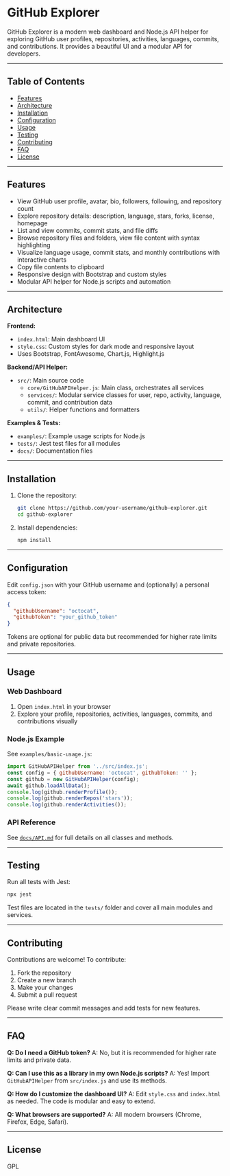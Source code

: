 
# GitHub Explorer

GitHub Explorer is a modern web dashboard and Node.js API helper for exploring GitHub user profiles, repositories, activities, languages, commits, and contributions. It provides a beautiful UI and a modular API for developers.

---

## Table of Contents
- [Features](#features)
- [Architecture](#architecture)
- [Installation](#installation)
- [Configuration](#configuration)
- [Usage](#usage)
- [Testing](#testing)
- [Contributing](#contributing)
- [FAQ](#faq)
- [License](#license)

---

## Features
- View GitHub user profile, avatar, bio, followers, following, and repository count
- Explore repository details: description, language, stars, forks, license, homepage
- List and view commits, commit stats, and file diffs
- Browse repository files and folders, view file content with syntax highlighting
- Visualize language usage, commit stats, and monthly contributions with interactive charts
- Copy file contents to clipboard
- Responsive design with Bootstrap and custom styles
- Modular API helper for Node.js scripts and automation

---

## Architecture

**Frontend:**
- `index.html`: Main dashboard UI
- `style.css`: Custom styles for dark mode and responsive layout
- Uses Bootstrap, FontAwesome, Chart.js, Highlight.js

**Backend/API Helper:**
- `src/`: Main source code
  - `core/GitHubAPIHelper.js`: Main class, orchestrates all services
  - `services/`: Modular service classes for user, repo, activity, language, commit, and contribution data
  - `utils/`: Helper functions and formatters

**Examples & Tests:**
- `examples/`: Example usage scripts for Node.js
- `tests/`: Jest test files for all modules
- `docs/`: Documentation files

---

## Installation
1. Clone the repository:
   ```sh
   git clone https://github.com/your-username/github-explorer.git
   cd github-explorer
   ```
2. Install dependencies:
   ```sh
   npm install
   ```

---

## Configuration
Edit `config.json` with your GitHub username and (optionally) a personal access token:

```json
{
  "githubUsername": "octocat",
  "githubToken": "your_github_token"
}
```

Tokens are optional for public data but recommended for higher rate limits and private repositories.

---

## Usage

### Web Dashboard
1. Open `index.html` in your browser
2. Explore your profile, repositories, activities, languages, commits, and contributions visually

### Node.js Example
See `examples/basic-usage.js`:
```js
import GitHubAPIHelper from '../src/index.js';
const config = { githubUsername: 'octocat', githubToken: '' };
const github = new GitHubAPIHelper(config);
await github.loadAllData();
console.log(github.renderProfile());
console.log(github.renderRepos('stars'));
console.log(github.renderActivities());
```

### API Reference
See [`docs/API.md`](API.md) for full details on all classes and methods.

---

## Testing

Run all tests with Jest:
```sh
npx jest
```
Test files are located in the `tests/` folder and cover all main modules and services.

---

## Contributing

Contributions are welcome! To contribute:
1. Fork the repository
2. Create a new branch
3. Make your changes
4. Submit a pull request

Please write clear commit messages and add tests for new features.

---

## FAQ

**Q: Do I need a GitHub token?**
A: No, but it is recommended for higher rate limits and private data.

**Q: Can I use this as a library in my own Node.js scripts?**
A: Yes! Import `GitHubAPIHelper` from `src/index.js` and use its methods.

**Q: How do I customize the dashboard UI?**
A: Edit `style.css` and `index.html` as needed. The code is modular and easy to extend.

**Q: What browsers are supported?**
A: All modern browsers (Chrome, Firefox, Edge, Safari).

---

## License

GPL
